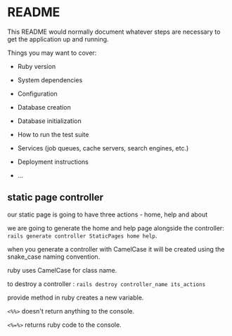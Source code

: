 # README

This README would normally document whatever steps are necessary to get the
application up and running.

Things you may want to cover:

* Ruby version

* System dependencies

* Configuration

* Database creation

* Database initialization

* How to run the test suite

* Services (job queues, cache servers, search engines, etc.)

* Deployment instructions

* ...

## static page controller

our static page is going to have three actions - home, help and about

we are going to generate the home and help page alongside the controller:
`rails generate controller StaticPages home help`.

when you generate a controller with CamelCase it will be created using the snake_case naming convention.

ruby uses CamelCase for class name.

to destroy a controller : `rails destroy controller_name its_actions`

provide method in ruby creates a new variable.

`<%%>` doesn't return anything to the console.

`<%=%>` returns ruby code to the console.